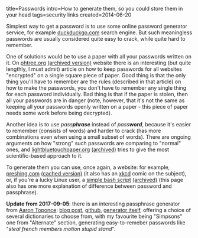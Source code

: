title=Passwords
intro=How to generate them, so you could store them in your head
tags=security links
created=2014-06-20


Simplest way to get a password is to use some online password generator service, for example [duckduckgo.com][] search engine. But such meaningless passwords are usually considered quite easy to crack, while quite hard to remember.

One of solutions would be to use a paper with all your passwords written on it.
On [phtree.org][] [(archived version)](http://archive.is/hbyUJ) website there is an interesting (but quite lengthly, I must admit) article on how to keep passwords for all websites "encrypted" on a single square piece of paper.
Good thing is that the only thing you'll have to remember are the rules (described in that article) on how to make the passwords, you don't have to remember any single thing for each password individually.
Bad thing is that if the paper is stolen, then all your passwords are in danger (note, however, that it's not the same as keeping all your passwords openly written on a paper - this piece of paper needs some work before being decrypted).

Another idea is to use _pass**phrase**_ instead of _pass**word**_, because it's easier to remember (consists of words) and harder to crack (has more combinations even when using a small subset of words).
There are ongoing arguments on how "strong" such passwords are comparing to "normal" ones, and [lightbluetouchpaper.org][] [(archived)](http://archive.is/pFkNU) tries to give the most scientific-based approach to it.

To generate them you can use, once again, a website: for example, [preshing.com][] [(cached version)][preshing-c] (it also has an [xkcd][] comic on the subject), or, if you're a lucky Linux user, a [simple bash script][bash] [(archived)](http://archive.is/wSFtt) (this page also has one more explanation of difference between password and passphrase).

[duckduckgo.com]: https://duckduckgo.com/?q=password
[phtree.org]: https://pthree.org/2014/03/19/creating-strong-passwords-without-a-computer-part-iii-off-the-grid/
[lightbluetouchpaper.org]: https://www.lightbluetouchpaper.org/2012/03/07/some-evidence-on-multi-word-passphrases/

[preshing.com]: http://preshing.com/20110811/xkcd-password-generator/
[preshing-c]: /cache/xkcd-password-generator/
[xkcd]: http://xkcd.com/936/
[bash]: http://blog.0x10.co.uk/2013/04/passphrase-generators-part-ii.html

**Update from 2017-09-05**: there is an interesting passphrase generator from [Aaron Toponce][phtree.org]: [blog post][], [github][], [generator itself][], offering a choice of several dictionaries to choose from, with my favourite being "Simpsons" one from "Alternate" section, generating easy-to-remeber passwords like "_steal french members motion stupid stand_".

[blog post]: https://pthree.org/2017/09/04/a-practical-and-secure-password-and-passphrase-generator/
[github]: https://github.com/atoponce/webpassgen
[generator itself]: https://ae7.st/g/
